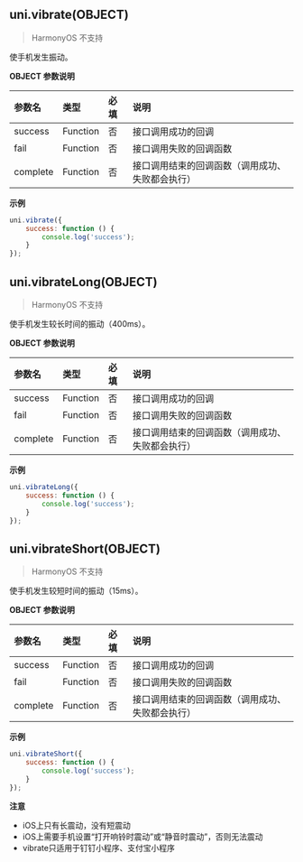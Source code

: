 ## uni.vibrate(OBJECT)

> HarmonyOS 不支持

使手机发生振动。

**OBJECT 参数说明**

|参数名|类型|必填|说明|
|:-|:-|:-|:-|
|success|Function|否|接口调用成功的回调|
|fail|Function|否|接口调用失败的回调函数|
|complete|Function|否|接口调用结束的回调函数（调用成功、失败都会执行）|

**示例**

```javascript
uni.vibrate({
	success: function () {
		console.log('success');
	}
});
```

## uni.vibrateLong(OBJECT)

> HarmonyOS 不支持

使手机发生较长时间的振动（400ms）。

**OBJECT 参数说明**

|参数名|类型|必填|说明|
|:-|:-|:-|:-|
|success|Function|否|接口调用成功的回调|
|fail|Function|否|接口调用失败的回调函数|
|complete|Function|否|接口调用结束的回调函数（调用成功、失败都会执行）|

**示例**

```javascript
uni.vibrateLong({
	success: function () {
		console.log('success');
	}
});
```

## uni.vibrateShort(OBJECT)

> HarmonyOS 不支持

使手机发生较短时间的振动（15ms）。

**OBJECT 参数说明**

|参数名|类型|必填|说明|
|:-|:-|:-|:-|
|success|Function|否|接口调用成功的回调|
|fail|Function|否|接口调用失败的回调函数|
|complete|Function|否|接口调用结束的回调函数（调用成功、失败都会执行）|

**示例**

```javascript
uni.vibrateShort({
	success: function () {
		console.log('success');
	}
});
```

**注意**
- iOS上只有长震动，没有短震动
- iOS上需要手机设置“打开响铃时震动”或“静音时震动”，否则无法震动
- vibrate只适用于钉钉小程序、支付宝小程序
